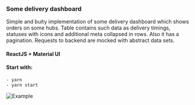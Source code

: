 ### Some delivery dashboard

Simple and buity implementation of some delivery dashboard which shows orders on some hubs. 
Table contains such data as delivery timings, statuses with icons and additional meta collapsed in rows. Also it has a pagination.
Requests to backend are mocked with abstract data sets.


#### ReactJS + Material UI

#### Start with:

    - yarn
    - yarn start


![Example](https://github.com/ZinBu/dashboard/raw/master/examples/dashboard.png)
